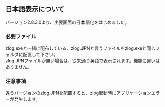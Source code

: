 ## 日本語表示について
バージョン2.8.3.0より、主要画面の日本語化をはじめました。

### 必要ファイル
zlog.exeと一緒に配布している、zlog.JPNと言うファイルをzlog.exeと同じフォルダに配置して下さい。  
zlog.JPNファイルが無い場合は、従来通り英語で表示されます。機能に違いはありません。  

### 注意事項
違うバージョンのzlog.JPNを配置すると、zlog起動時にアプリケーションエラーが発生します。  

